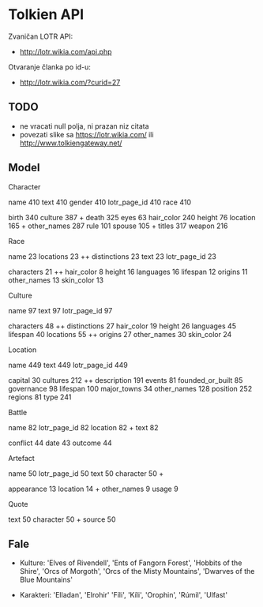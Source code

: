 # Tolkien API

Zvaničan LOTR API:
- http://lotr.wikia.com/api.php

Otvaranje članka po id-u:
- http://lotr.wikia.com/?curid=27

## TODO

- ne vracati null polja, ni prazan niz citata
- povezati slike sa https://lotr.wikia.com/ ili http://www.tolkiengateway.net/

## Model

Character

  name 410
  text 410
  gender 410
  lotr_page_id 410
  race 410

  birth 340
  culture 387 +
  death 325
  eyes 63
  hair_color 240
  height 76
  location 165 +
  other_names 287
  rule 101
  spouse 105 +
  titles 317
  weapon 216

Race

  name 23
  locations 23 ++
  distinctions 23
  text 23
  lotr_page_id 23

  characters 21 ++
  hair_color 8
  height 16
  languages 16
  lifespan 12
  origins 11
  other_names 13
  skin_color 13

Culture

  name 97
  text 97
  lotr_page_id 97

  characters 48 ++
  distinctions 27
  hair_color 19
  height 26
  languages 45
  lifespan 40
  locations 55 ++
  origins 27
  other_names 30
  skin_color 24

Location

  name 449
  text 449
  lotr_page_id 449

  capital 30
  cultures 212 ++
  description 191
  events 81
  founded_or_built 85
  governance 98
  lifespan 100
  major_towns 34
  other_names 128
  position 252
  regions 81
  type 241

Battle

  name 82
  lotr_page_id 82
  location 82 +
  text 82

  conflict 44
  date 43
  outcome 44

Artefact

  name 50
  lotr_page_id 50
  text 50
  character 50 +

  appearance 13
  location 14 +
  other_names 9
  usage 9

Quote

  text 50
  character 50 +
  source 50

## Fale

- Kulture:
  'Elves of Rivendell',
  'Ents of Fangorn Forest',
  'Hobbits of the Shire',
  'Orcs of Morgoth',
  'Orcs of the Misty Mountains',
  'Dwarves of the Blue Mountains'

- Karakteri:
  'Elladan', 'Elrohir'
  'Fíli', 'Kíli', 'Orophin', 'Rúmil', 'Ulfast' 